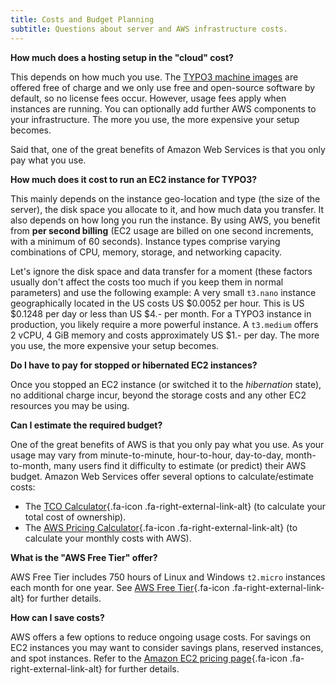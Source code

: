 ```yaml
---
title: Costs and Budget Planning
subtitle: Questions about server and AWS infrastructure costs.
---
```


**How much does a hosting setup in the "cloud" cost?**

This depends on how much you use. The [TYPO3 machine images](../machine-images/index.md) are offered free of charge and we only use free and open-source software by default, so no license fees occur. However, usage fees apply when instances are running. You can optionally add further AWS components to your infrastructure. The more you use, the more expensive your setup becomes.

Said that, one of the great benefits of Amazon Web Services is that you only pay what you use.

**How much does it cost to run an EC2 instance for TYPO3?**

This mainly depends on the instance geo-location and type (the size of the server), the disk space you allocate to it, and how much data you transfer. It also depends on how long you run the instance. By using AWS, you benefit from **per second billing** (EC2 usage are billed on one second increments, with a minimum of 60 seconds). Instance types comprise varying combinations of CPU, memory, storage, and networking capacity.

Let's ignore the disk space and data transfer for a moment (these factors usually don't affect the costs too much if you keep them in normal parameters) and use the following example: A very small `t3.nano` instance geographically located in the US costs US $0.0052 per hour. This is US $0.1248 per day or less than US $4.- per month. For a TYPO3 instance in production, you likely require a more powerful instance. A `t3.medium` offers 2 vCPU, 4 GiB memory and costs approximately US $1.- per day. The more you use, the more expensive your setup becomes.

**Do I have to pay for stopped or hibernated EC2 instances?**

Once you stopped an EC2 instance (or switched it to the *hibernation* state), no additional charge incur, beyond the storage costs and any other EC2 resources you may be using.

**Can I estimate the required budget?**

One of the great benefits of AWS is that you only pay what you use. As your usage may vary from minute-to-minute, hour-to-hour, day-to-day, month-to-month, many users find it difficulty to estimate (or predict) their AWS budget. Amazon Web Services offer several options to calculate/estimate costs:

- The [TCO Calculator](https://aws.amazon.com/tco-calculator/){.fa-icon .fa-right-external-link-alt} (to calculate your total cost of ownership).
- The [AWS Pricing Calculator](https://calculator.aws/){.fa-icon .fa-right-external-link-alt} (to calculate your monthly costs with AWS).

**What is the "AWS Free Tier" offer?**

AWS Free Tier includes 750 hours of Linux and Windows `t2.micro` instances each month for one year.
See [AWS Free Tier](https://aws.amazon.com/free/){.fa-icon .fa-right-external-link-alt} for further details.

**How can I save costs?**

AWS offers a few options to reduce ongoing usage costs. For savings on EC2 instances you may want to consider savings plans, reserved instances, and spot instances. Refer to the [Amazon EC2 pricing page](https://aws.amazon.com/ec2/pricing/){.fa-icon .fa-right-external-link-alt} for further details.
